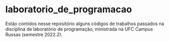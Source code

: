 # laboratorio_de_programacao
Estão contidos nesse repositório alguns códigos de trabalhos passados na disciplina de laboratório de programação, ministrada na UFC Campus Russas (semestre 2022.2).
